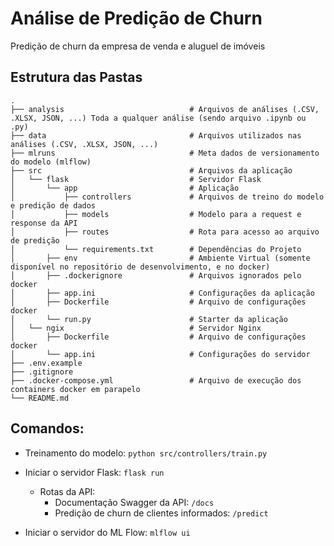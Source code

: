 # Análise de Predição de Churn
Predição de churn da empresa de venda e aluguel de imóveis

Estrutura das Pastas
----
```
.
├── analysis                            # Arquivos de análises (.CSV, .XLSX, JSON, ...) Toda a qualquer análise (sendo arquivo .ipynb ou .py) 
├── data                                # Arquivos utilizados nas análises (.CSV, .XLSX, JSON, ...)
├── mlruns                              # Meta dados de versionamento do modelo (mlflow)
├── src                                 # Arquivos da aplicação
│   └── flask                           # Servidor Flask
│       └── app                         # Aplicação 
│           ├── controllers             # Arquivos de treino do modelo e predição de dados
│           ├── models                  # Modelo para a request e response da API
│           ├── routes                  # Rota para acesso ao arquivo de predição
│           └── requirements.txt        # Dependências do Projeto
│       ├── env                         # Ambiente Virtual (somente disponível no repositório de desenvolvimento, e no docker)
│       ├── .dockerignore               # Arquivos ignorados pelo docker
│       ├── app.ini                     # Configurações da aplicação
│       ├── Dockerfile                  # Arquivo de configurações docker
│       └── run.py                      # Starter da aplicação
│   └── ngix                            # Servidor Nginx
│       ├── Dockerfile                  # Arquivo de configurações docker 
│       └── app.ini                     # Configurações do servidor
├── .env.example
├── .gitignore
├── .docker-compose.yml                 # Arquivo de execução dos containers docker em parapelo
└── README.md

```    

Comandos:
----
- Treinamento do modelo: `python src/controllers/train.py`

- Iniciar o servidor Flask: `flask run`
    - Rotas da API:
        - Documentação Swagger da API: `/docs`
        - Predição de churn de clientes informados: `/predict`

- Iniciar o servidor do ML Flow: `mlflow ui`
